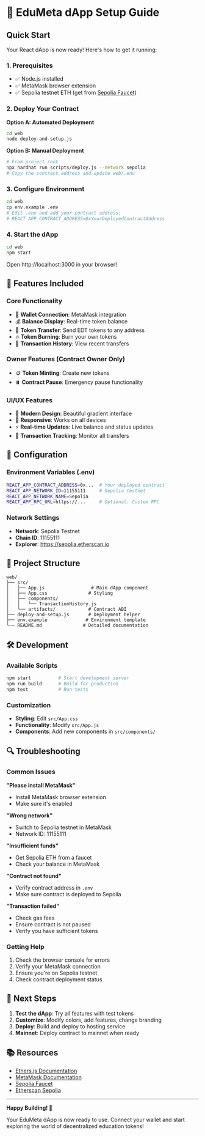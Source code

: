 # 🚀 EduMeta dApp Setup Guide

## Quick Start

Your React dApp is now ready! Here's how to get it running:

### 1. Prerequisites
- ✅ Node.js installed
- ✅ MetaMask browser extension
- ✅ Sepolia testnet ETH (get from [Sepolia Faucet](https://sepoliafaucet.com/))

### 2. Deploy Your Contract

**Option A: Automated Deployment**
```bash
cd web
node deploy-and-setup.js
```

**Option B: Manual Deployment**
```bash
# From project root
npx hardhat run scripts/deploy.js --network sepolia
# Copy the contract address and update web/.env
```

### 3. Configure Environment
```bash
cd web
cp env.example .env
# Edit .env and add your contract address:
# REACT_APP_CONTRACT_ADDRESS=0xYourDeployedContractAddress
```

### 4. Start the dApp
```bash
cd web
npm start
```

Open http://localhost:3000 in your browser!

## 🎯 Features Included

### Core Functionality
- 🔗 **Wallet Connection**: MetaMask integration
- 💰 **Balance Display**: Real-time token balance
- 💸 **Token Transfer**: Send EDT tokens to any address
- 🔥 **Token Burning**: Burn your own tokens
- 📜 **Transaction History**: View recent transfers

### Owner Features (Contract Owner Only)
- 🪙 **Token Minting**: Create new tokens
- ⏸️ **Contract Pause**: Emergency pause functionality

### UI/UX Features
- 🎨 **Modern Design**: Beautiful gradient interface
- 📱 **Responsive**: Works on all devices
- ⚡ **Real-time Updates**: Live balance and status updates
- 🔄 **Transaction Tracking**: Monitor all transfers

## 🔧 Configuration

### Environment Variables (.env)
```bash
REACT_APP_CONTRACT_ADDRESS=0x...  # Your deployed contract
REACT_APP_NETWORK_ID=11155111     # Sepolia testnet
REACT_APP_NETWORK_NAME=Sepolia
REACT_APP_RPC_URL=https://...     # Optional: Custom RPC
```

### Network Settings
- **Network**: Sepolia Testnet
- **Chain ID**: 11155111
- **Explorer**: https://sepolia.etherscan.io

## 📁 Project Structure

```
web/
├── src/
│   ├── App.js                 # Main dApp component
│   ├── App.css               # Styling
│   ├── components/
│   │   └── TransactionHistory.js
│   └── artifacts/            # Contract ABI
├── deploy-and-setup.js       # Deployment helper
├── env.example              # Environment template
└── README.md               # Detailed documentation
```

## 🛠️ Development

### Available Scripts
```bash
npm start          # Start development server
npm run build      # Build for production
npm test           # Run tests
```

### Customization
- **Styling**: Edit `src/App.css`
- **Functionality**: Modify `src/App.js`
- **Components**: Add new components in `src/components/`

## 🔍 Troubleshooting

### Common Issues

**"Please install MetaMask"**
- Install MetaMask browser extension
- Make sure it's enabled

**"Wrong network"**
- Switch to Sepolia testnet in MetaMask
- Network ID: 11155111

**"Insufficient funds"**
- Get Sepolia ETH from a faucet
- Check your balance in MetaMask

**"Contract not found"**
- Verify contract address in `.env`
- Make sure contract is deployed to Sepolia

**"Transaction failed"**
- Check gas fees
- Ensure contract is not paused
- Verify you have sufficient tokens

### Getting Help
1. Check the browser console for errors
2. Verify your MetaMask connection
3. Ensure you're on Sepolia testnet
4. Check contract deployment status

## 🎉 Next Steps

1. **Test the dApp**: Try all features with test tokens
2. **Customize**: Modify colors, add features, change branding
3. **Deploy**: Build and deploy to hosting service
4. **Mainnet**: Deploy contract to mainnet when ready

## 📚 Resources

- [Ethers.js Documentation](https://docs.ethers.org/)
- [MetaMask Documentation](https://docs.metamask.io/)
- [Sepolia Faucet](https://sepoliafaucet.com/)
- [Etherscan Sepolia](https://sepolia.etherscan.io/)

---

**Happy Building! 🚀**

Your EduMeta dApp is now ready to use. Connect your wallet and start exploring the world of decentralized education tokens!
